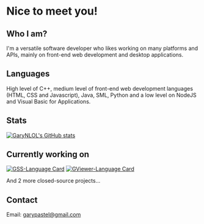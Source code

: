 # Nice to meet you!
## Who I am?
I'm a versatile software developer who likes working on many platforms and APIs, mainly on front-end web development and desktop applications.

## Languages
High level of C++, medium level of front-end web development languages (HTML, CSS and Javascript), Java, SML, Python and a low level on NodeJS and Visual Basic for Applications.

## Stats
[![GaryNLOL's GitHub stats](https://github-readme-stats.vercel.app/api?username=GaryNLOL&show_icons=true)](https://github.com/GaryNLOL)

## Currently working on
[![GSS-Language Card](https://github-readme-stats.vercel.app/api/pin/?username=GaryNLOL&repo=GSS-Language)](https://github.com/GaryNLOL/GSS-Language)
[![GViewer-Language Card](https://github-readme-stats.vercel.app/api/pin/?username=GaryNLOL&repo=GViewer)](https://github.com/GaryNLOL/GViewer)

And 2 more closed-source projects...

## Contact
Email: garypastel@gmail.com
